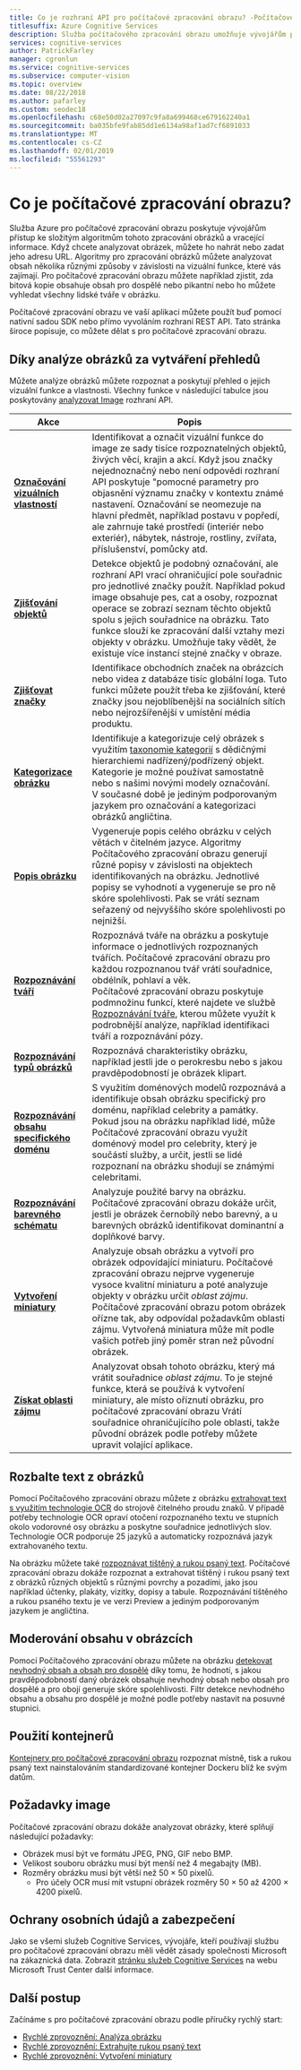 ```yaml
---
title: Co je rozhraní API pro počítačové zpracování obrazu? -Počítačové zpracování obrazu
titlesuffix: Azure Cognitive Services
description: Služba počítačového zpracování obrazu umožňuje vývojářům používat pokročilé algoritmy, které zpracovávají obrázky a vrací informace.
services: cognitive-services
author: PatrickFarley
manager: cgronlun
ms.service: cognitive-services
ms.subservice: computer-vision
ms.topic: overview
ms.date: 08/22/2018
ms.author: pafarley
ms.custom: seodec18
ms.openlocfilehash: c68e50d02a27097c9fa8a699468ce679162240a1
ms.sourcegitcommit: ba035bfe9fab85dd1e6134a98af1ad7cf6891033
ms.translationtype: MT
ms.contentlocale: cs-CZ
ms.lasthandoff: 02/01/2019
ms.locfileid: "55561293"
---
```

# <a name="what-is-computer-vision"></a>Co je počítačové zpracování obrazu?

Služba Azure pro počítačové zpracování obrazu poskytuje vývojářům přístup ke složitým algoritmům tohoto zpracování obrázků a vracející informace. Když chcete analyzovat obrázek, můžete ho nahrát nebo zadat jeho adresu URL. Algoritmy pro zpracování obrázků můžete analyzovat obsah několika různými způsoby v závislosti na vizuální funkce, které vás zajímají. Pro počítačové zpracování obrazu můžete například zjistit, zda bitová kopie obsahuje obsah pro dospělé nebo pikantní nebo ho můžete vyhledat všechny lidské tváře v obrázku.

Počítačové zpracování obrazu ve vaší aplikaci můžete použít buď pomocí nativní sadou SDK nebo přímo vyvoláním rozhraní REST API. Tato stránka široce popisuje, co můžete dělat s pro počítačové zpracování obrazu.

## <a name="analyze-images-for-insight"></a>Díky analýze obrázků za vytváření přehledů

Můžete analýze obrázků můžete rozpoznat a poskytují přehled o jejich vizuální funkce a vlastnosti. Všechny funkce v následující tabulce jsou poskytovány [analyzovat Image](https://westcentralus.dev.cognitive.microsoft.com/docs/services/5adf991815e1060e6355ad44/operations/56f91f2e778daf14a499e1fa) rozhraní API.

| Akce | Popis |
| ------ | ----------- |
|**[Označování vizuálních vlastností](concept-tagging-images.md)**|Identifikovat a označit vizuální funkce do image ze sady tisíce rozpoznatelných objektů, živých věcí, krajin a akcí. Když jsou značky nejednoznačný nebo není odpovědi rozhraní API poskytuje "pomocné parametry pro objasnění významu značky v kontextu známé nastavení. Označování se neomezuje na hlavní předmět, například postavu v popředí, ale zahrnuje také prostředí (interiér nebo exteriér), nábytek, nástroje, rostliny, zvířata, příslušenství, pomůcky atd.|
|**[Zjišťování objektů](concept-object-detection.md)**| Detekce objektů je podobný označování, ale rozhraní API vrací ohraničující pole souřadnic pro jednotlivé značky použít. Například pokud image obsahuje pes, cat a osoby, rozpoznat operace se zobrazí seznam těchto objektů spolu s jejich souřadnice na obrázku. Tato funkce slouží ke zpracování další vztahy mezi objekty v obrázku. Umožňuje taky vědět, že existuje více instancí stejné značky v obraze.|
|**[Zjišťovat značky](concept-brand-detection.md)**|Identifikace obchodních značek na obrázcích nebo videa z databáze tisíc globální loga. Tuto funkci můžete použít třeba ke zjišťování, které značky jsou nejoblíbenější na sociálních sítích nebo nejrozšířenější v umístění média produktu.|
|**[Kategorizace obrázku](concept-categorizing-images.md)**|Identifikuje a kategorizuje celý obrázek s využitím [taxonomie kategorií](Category-Taxonomy.md) s dědičnými hierarchiemi nadřízený/podřízený objekt. Kategorie je možné používat samostatně nebo s našimi novými modely označování.<br/>V současné době je jediným podporovaným jazykem pro označování a kategorizaci obrázků angličtina.|
|**[Popis obrázku](concept-describing-images.md)**|Vygeneruje popis celého obrázku v celých větách v čitelném jazyce. Algoritmy Počítačového zpracování obrazu generují různé popisy v závislosti na objektech identifikovaných na obrázku. Jednotlivé popisy se vyhodnotí a vygeneruje se pro ně skóre spolehlivosti. Pak se vrátí seznam seřazený od nejvyššího skóre spolehlivosti po nejnižší.|
|**[Rozpoznávání tváří](concept-detecting-faces.md)** |Rozpoznává tváře na obrázku a poskytuje informace o jednotlivých rozpoznaných tvářích. Počítačové zpracování obrazu pro každou rozpoznanou tvář vrátí souřadnice, obdélník, pohlaví a věk.<br/>Počítačové zpracování obrazu poskytuje podmnožinu funkcí, které najdete ve službě [Rozpoznávání tváře](/azure/cognitive-services/face/), kterou můžete využít k podrobnější analýze, například identifikaci tváří a rozpoznávání pózy.|
|**[Rozpoznávání typů obrázků](concept-detecting-image-types.md)**|Rozpoznává charakteristiky obrázku, například jestli jde o perokresbu nebo s jakou pravděpodobností je obrázek klipart.|
|**[Rozpoznávání obsahu specifického doménu](concept-detecting-domain-content.md)**|S využitím doménových modelů rozpoznává a identifikuje obsah obrázku specifický pro doménu, například celebrity a památky. Pokud jsou na obrázku například lidé, může Počítačové zpracování obrazu využít doménový model pro celebrity, který je součástí služby, a určit, jestli se lidé rozpoznaní na obrázku shodují se známými celebritami.|
|**[Rozpoznávání barevného schématu](concept-detecting-color-schemes.md)**|Analyzuje použité barvy na obrázku. Počítačové zpracování obrazu dokáže určit, jestli je obrázek černobílý nebo barevný, a u barevných obrázků identifikovat dominantní a doplňkové barvy.|
|**[Vytvoření miniatury](concept-generating-thumbnails.md)**|Analyzuje obsah obrázku a vytvoří pro obrázek odpovídající miniaturu. Počítačové zpracování obrazu nejprve vygeneruje vysoce kvalitní miniaturu a poté analyzuje objekty v obrázku určit *oblast zájmu*. Počítačové zpracování obrazu potom obrázek ořízne tak, aby odpovídal požadavkům oblasti zájmu. Vytvořená miniatura může mít podle vašich potřeb jiný poměr stran než původní obrázek.|
|**[Získat oblasti zájmu](concept-generating-thumbnails.md#area-of-interest)**|Analyzovat obsah tohoto obrázku, který má vrátit souřadnice *oblast zájmu*. To je stejné funkce, která se používá k vytvoření miniatury, ale místo oříznutí obrázku, pro počítačové zpracování obrazu Vrátí souřadnice ohraničujícího pole oblasti, takže původní obrázek podle potřeby můžete upravit volající aplikace.|


## <a name="extract-text-from-images"></a>Rozbalte text z obrázků

Pomocí Počítačového zpracování obrazu můžete z obrázku [extrahovat text s využitím technologie OCR](concept-extracting-text-ocr.md) do strojově čitelného proudu znaků. V případě potřeby technologie OCR opraví otočení rozpoznaného textu ve stupních okolo vodorovné osy obrázku a poskytne souřadnice jednotlivých slov. Technologie OCR podporuje 25 jazyků a automaticky rozpoznává jazyk extrahovaného textu.

Na obrázku můžete také [rozpoznávat tištěný a rukou psaný text](concept-recognizing-text.md). Počítačové zpracování obrazu dokáže rozpoznat a extrahovat tištěný i rukou psaný text z obrázků různých objektů s různými povrchy a pozadími, jako jsou například účtenky, plakáty, vizitky, dopisy a tabule. Rozpoznávání tištěného a rukou psaného textu je ve verzi Preview a jediným podporovaným jazykem je angličtina.  

## <a name="moderate-content-in-images"></a>Moderování obsahu v obrázcích

Pomocí Počítačového zpracování obrazu můžete na obrázku [detekovat nevhodný obsah a obsah pro dospělé](concept-detecting-adult-content.md) díky tomu, že hodnotí, s jakou pravděpodobností daný obrázek obsahuje nevhodný obsah nebo obsah pro dospělé a pro obojí generuje skóre spolehlivosti. Filtr detekce nevhodného obsahu a obsahu pro dospělé je možné podle potřeby nastavit na posuvné stupnici.

## <a name="use-containers"></a>Použití kontejnerů

[Kontejnery pro počítačové zpracování obrazu](computer-vision-how-to-install-containers.md) rozpoznat místně, tisk a rukou psaný text nainstalováním standardizované kontejner Dockeru blíž ke svým datům.

## <a name="image-requirements"></a>Požadavky image

Počítačové zpracování obrazu dokáže analyzovat obrázky, které splňují následující požadavky:

- Obrázek musí být ve formátu JPEG, PNG, GIF nebo BMP.
- Velikost souboru obrázku musí být menší než 4 megabajty (MB).
- Rozměry obrázku musí být větší než 50 × 50 pixelů.
  - Pro účely OCR musí mít vstupní obrázek rozměry 50 × 50 až 4200 × 4200 pixelů.

## <a name="data-privacy-and-security"></a>Ochrany osobních údajů a zabezpečení

Jako se všemi služeb Cognitive Services, vývojáře, kteří používají službu pro počítačové zpracování obrazu měli vědět zásady společnosti Microsoft na zákaznická data. Zobrazit [stránku služeb Cognitive Services](https://www.microsoft.com/trustcenter/cloudservices/cognitiveservices) na webu Microsoft Trust Center další informace.

## <a name="next-steps"></a>Další postup

Začínáme s pro počítačové zpracování obrazu podle příručky rychlý start:

- [Rychlé zprovoznění: Analýza obrázku](quickstarts-sdk/csharp-analyze-sdk.md)
- [Rychlé zprovoznění: Extrahujte rukou psaný text](quickstarts-sdk/csharp-hand-text-sdk.md)
- [Rychlé zprovoznění: Vytvoření miniatury](quickstarts-sdk/csharp-thumb-sdk.md)
